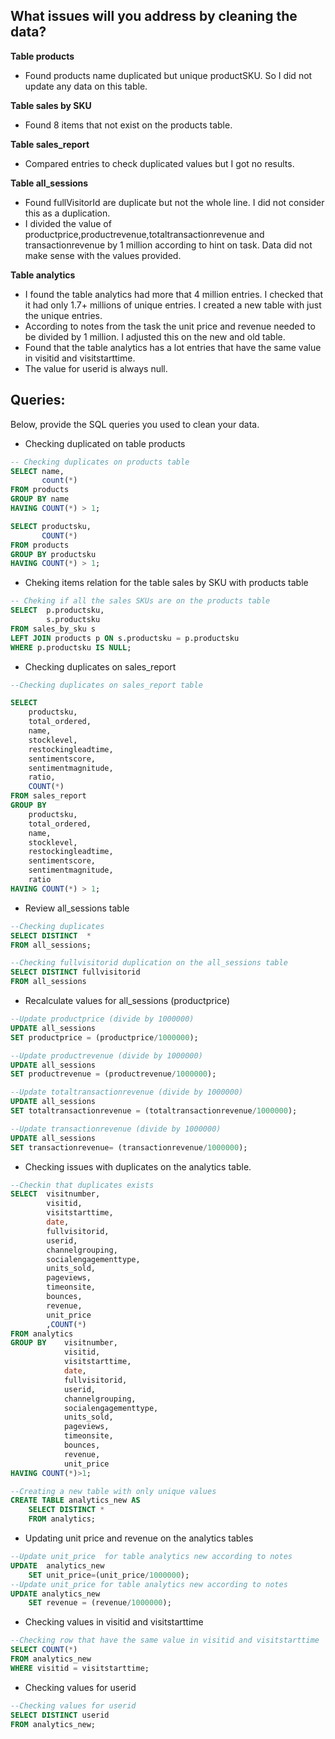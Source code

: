 ## What issues will you address by cleaning the data?

**Table products**
- Found products name duplicated but unique productSKU. So I did not update any data on this table.

**Table sales by SKU**
- Found 8 items that not exist on the products table.

**Table sales_report**
- Compared entries to check duplicated values but I got no results.

**Table all_sessions**
- Found fullVisitorId are duplicate but not the whole line. I did not consider this as a duplication.
- I divided the value of productprice,productrevenue,totaltransactionrevenue and transactionrevenue  by 1 million according to hint on task. Data did not make sense with the values provided.

**Table analytics**
- I found the table analytics had more that 4 million entries. I checked that it had only 1.7+ millions of unique entries. I created a new table with just the unique entries.
- According to notes from the task the unit price and revenue needed to be divided by 1 million. I adjusted this on the new and old table.
- Found that the table analytics has a lot entries that have the same value in visitid and visitstarttime.
- The value for userid is always null.





## Queries:
Below, provide the SQL queries you used to clean your data.

- Checking duplicated on table products
```SQL
-- Checking duplicates on products table
SELECT name, 
	   count(*) 
FROM products
GROUP BY name
HAVING COUNT(*) > 1;

SELECT productsku, 
	   COUNT(*)
FROM products
GROUP BY productsku
HAVING COUNT(*) > 1;
```

- Cheking items relation for the table sales by SKU with products table

```SQL
-- Cheking if all the sales SKUs are on the products table
SELECT  p.productsku, 
        s.productsku
FROM sales_by_sku s
LEFT JOIN products p ON s.productsku = p.productsku
WHERE p.productsku IS NULL;
```

- Checking duplicates on sales_report

```SQL
--Checking duplicates on sales_report table

SELECT 
    productsku, 
	total_ordered, 
	name, 
	stocklevel, 
	restockingleadtime, 
	sentimentscore, 
	sentimentmagnitude, 
	ratio,
	COUNT(*)
FROM sales_report
GROUP BY 
    productsku, 
	total_ordered, 
	name, 
	stocklevel, 
	restockingleadtime, 
	sentimentscore, 
	sentimentmagnitude, 
	ratio
HAVING COUNT(*) > 1;
```

- Review all_sessions table

```SQL
--Checking duplicates
SELECT DISTINCT  * 
FROM all_sessions;

--Checking fullvisitorid duplication on the all_sessions table
SELECT DISTINCT fullvisitorid 
FROM all_sessions
```
- Recalculate values for all_sessions (productprice)

```SQL
--Update productprice (divide by 1000000)
UPDATE all_sessions
SET productprice = (productprice/1000000);

--Update productrevenue (divide by 1000000)
UPDATE all_sessions
SET productrevenue = (productrevenue/1000000);

--Update totaltransactionrevenue (divide by 1000000)
UPDATE all_sessions
SET totaltransactionrevenue = (totaltransactionrevenue/1000000);

--Update transactionrevenue (divide by 1000000)
UPDATE all_sessions
SET transactionrevenue= (transactionrevenue/1000000);
```

- Checking issues with duplicates on the analytics table.

```SQL
--Checkin that duplicates exists
SELECT 	visitnumber, 
		visitid, 
		visitstarttime, 
		date, 
		fullvisitorid, 
		userid, 
		channelgrouping, 
		socialengagementtype, 
		units_sold, 
		pageviews, 
		timeonsite, 
		bounces, 
		revenue, 
		unit_price
		,COUNT(*)
FROM analytics
GROUP BY 	visitnumber, 
			visitid, 
			visitstarttime, 
			date, 
			fullvisitorid, 
			userid, 
			channelgrouping, 
			socialengagementtype, 
			units_sold, 
			pageviews, 
			timeonsite, 
			bounces, 
			revenue, 
			unit_price
HAVING COUNT(*)>1;
```

```SQL
--Creating a new table with only unique values
CREATE TABLE analytics_new AS
	SELECT DISTINCT *  
    FROM analytics;
```
- Updating unit price and revenue on the analytics tables
``` SQL
--Update unit_price  for table analytics new according to notes
UPDATE  analytics_new 
    SET unit_price=(unit_price/1000000);
--Update unit_price for table analytics new according to notes
UPDATE analytics_new
    SET revenue = (revenue/1000000);
```
- Checking values in visitid and visitstarttime
```SQL
--Checking row that have the same value in visitid and visitstarttime
SELECT COUNT(*)
FROM analytics_new
WHERE visitid = visitstarttime;
```
- Checking values for userid
```SQL
--Checking values for userid
SELECT DISTINCT userid 
FROM analytics_new;
```